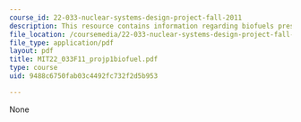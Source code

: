 ```yaml
---
course_id: 22-033-nuclear-systems-design-project-fall-2011
description: This resource contains information regarding biofuels presentation.
file_location: /coursemedia/22-033-nuclear-systems-design-project-fall-2011/9488c6750fab03c4492fc732f2d5b953_MIT22_033F11_projp1biofuel.pdf
file_type: application/pdf
layout: pdf
title: MIT22_033F11_projp1biofuel.pdf
type: course
uid: 9488c6750fab03c4492fc732f2d5b953

---
```

None